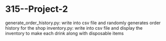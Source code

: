 # 315--Project-2

generate_order_history.py: write into csv file and randomly generates order history for the shop
inventory.py: write into csv file and display the inventory to make each drink along with disposable items 
